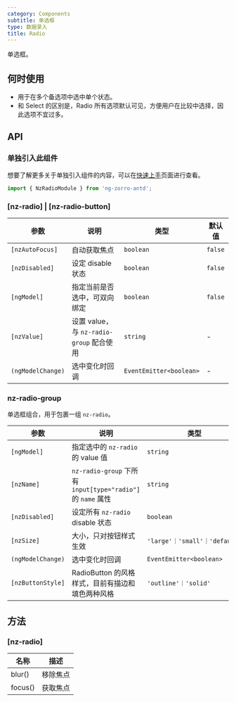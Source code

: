 ```yaml
---
category: Components
subtitle: 单选框
type: 数据录入
title: Radio
---
```


单选框。

## 何时使用

- 用于在多个备选项中选中单个状态。
- 和 Select 的区别是，Radio 所有选项默认可见，方便用户在比较中选择，因此选项不宜过多。

## API

### 单独引入此组件

想要了解更多关于单独引入组件的内容，可以在[快速上手](/docs/getting-started/zh#单独引入某个组件)页面进行查看。

```ts
import { NzRadioModule } from 'ng-zorro-antd';
```

### [nz-radio] | [nz-radio-button]

| 参数 | 说明 | 类型 | 默认值 |
| --- | --- | --- | --- |
| `[nzAutoFocus]` | 自动获取焦点 | `boolean` | `false` |
| `[nzDisabled]` | 设定 disable 状态 | `boolean` | `false` |
| `[ngModel]` | 指定当前是否选中，可双向绑定 | `boolean` | `false` |
| `[nzValue]` | 设置 value，与 `nz-radio-group` 配合使用 | `string` | - |
| `(ngModelChange)` | 选中变化时回调 | `EventEmitter<boolean>` | - |


### nz-radio-group

单选框组合，用于包裹一组 `nz-radio`。

| 参数 | 说明 | 类型 | 默认值 |
| --- | --- | --- | --- |
| `[ngModel]` | 指定选中的 `nz-radio` 的 value 值 | `string` | - |
| `[nzName]` | `nz-radio-group` 下所有 `input[type="radio"]` 的 `name` 属性 | `string` | - |
| `[nzDisabled]` | 设定所有 `nz-radio` disable 状态 | `boolean` | `false` |
| `[nzSize]` | 大小，只对按钮样式生效 | `'large'｜'small'｜'default'` | `'default'` |
| `(ngModelChange)` | 选中变化时回调 | `EventEmitter<boolean>` | - |
| `[nzButtonStyle]` | RadioButton 的风格样式，目前有描边和填色两种风格 | `'outline'｜'solid'` | `'outline'` |

## 方法

### [nz-radio]

| 名称 | 描述 |
| --- | --- |
| blur() | 移除焦点 |
| focus() | 获取焦点 |

